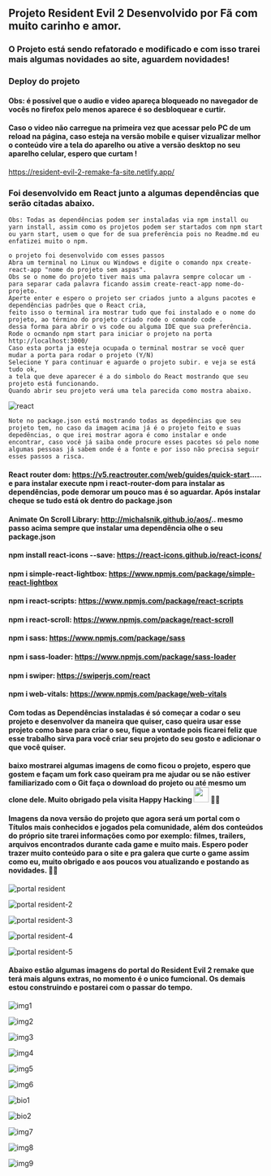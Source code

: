 ## Projeto Resident Evil 2 Desenvolvido por Fã com muito carinho e amor.

### O Projeto está sendo refatorado e modificado e com isso trarei mais algumas novidades ao site, aguardem novidades!
### 

### Deploy do projeto
#### Obs: é possível que o audio e video apareça bloqueado no navegador de vocês no firefox pelo menos aparece é so desbloquear e curtir.
#### Caso o video não carregue na primeira vez que acessar pelo PC de um reload na página, caso esteja na versão mobile e quiser vizualizar melhor o conteúdo vire a tela do aparelho ou ative a versão desktop no seu aparelho celular, espero que curtam !

https://resident-evil-2-remake-fa-site.netlify.app/

### Foi desenvolvido em React junto a algumas dependências que serão citadas abaixo.

````
Obs: Todas as dependências podem ser instaladas via npm install ou yarn install, assim como os projetos podem ser startados com npm start
ou yarn start, usem o que for de sua preferência pois no Readme.md eu enfatizei muito o npm.

o projeto foi desenvolvido com esses passos
Abra um terminal no Linux ou Windows e digite o comando npx create-react-app "nome do projeto sem aspas".
Obs se o nome do projeto tiver mais uma palavra sempre colocar um -para separar cada palavra ficando assim create-react-app nome-do-projeto.
Aperte enter e espero o projeto ser criados junto a alguns pacotes e dependências padrões que o React cria,
feito isso o terminal ira mostrar tudo que foi instalado e o nome do projeto, ao término do projeto criado rode o comando code .
dessa forma para abrir o vs code ou alguma IDE que sua preferência.
Rode o ocmando npm start para iniciar o projeto na porta http://localhost:3000/
Caso esta porta ja esteja ocupada o terminal mostrar se você quer mudar a porta para rodar o projeto (Y/N)
Selecione Y para continuar e aguarde o projeto subir. e veja se está tudo ok,
a tela que deve aparecer é a do simbolo do React mostrando que seu projeto está funcionando.
Quando abrir seu projeto verá uma tela parecida como mostra abaixo.
````

![react](https://user-images.githubusercontent.com/78483210/144079263-bdef59b8-5321-420c-b140-411192ddaa17.png)

````
Note no package.json está mostrando todas as depedências que seu projeto tem, no caso da imagem acima já é o projeto feito e suas depedências, o que irei mostrar agora é como instalar e onde encontrar, caso você já saiba onde procure esses pacotes só pelo nome algumas pessoas já sabem onde é a fonte e por isso não precisa seguir esses passos a risca.
````

#### React router dom:   https://v5.reactrouter.com/web/guides/quick-start..... e para instalar execute npm i react-router-dom para instalar as dependências, pode demorar um pouco mas é so aguardar. Após instalar cheque se tudo está ok dentro do package.json
#### Animate On Scroll Library:   http://michalsnik.github.io/aos/.. mesmo passo acima sempre que instalar uma dependência olhe o seu package.json
#### npm install react-icons --save:   https://react-icons.github.io/react-icons/
#### npm i simple-react-lightbox:   https://www.npmjs.com/package/simple-react-lightbox
#### npm i react-scripts:   https://www.npmjs.com/package/react-scripts
#### npm i react-scroll:    https://www.npmjs.com/package/react-scroll
#### npm i sass:   https://www.npmjs.com/package/sass
#### npm i sass-loader:    https://www.npmjs.com/package/sass-loader
#### npm i swiper:    https://swiperjs.com/react
#### npm i web-vitals:    https://www.npmjs.com/package/web-vitals

#### Com todas as Dependências instaladas é só começar a codar o seu projeto e desenvolver da maneira que quiser, caso queira usar esse projeto como base para criar o seu, fique a vontade pois ficarei feliz que esse trabalho sirva para você criar seu projeto do seu gosto e adicionar o que você quiser.
#### baixo mostrarei algumas imagens de como ficou o projeto, espero que gostem e façam um fork caso queiram pra me ajudar ou se não estiver familiarizado com o Git faça o download do projeto ou até mesmo um clone dele. Muito obrigado pela visita Happy Hacking <img src="https://raw.githubusercontent.com/kaueMarques/kaueMarques/master/hi.gif" width="30px"> 🚀🚀

#### Imagens da nova versão do projeto que agora será um portal com o Títulos mais conhecidos e jogados pela comunidade, além dos conteúdos do próprio site trarei informações como por exemplo: filmes, trailers, arquivos encontrados durante cada game e muito mais. Espero poder trazer muito conteúdo para o site e pra galera que curte o game assim como eu, muito obrigado e aos poucos vou atualizando e postando as novidades. 🚀🚀

![portal resident](https://user-images.githubusercontent.com/78483210/189554066-773d312f-f714-43d6-a7f9-440996a11071.png)

![portal resident-2](https://user-images.githubusercontent.com/78483210/189554067-8e7a2b52-bd06-4763-88b6-f12706e09f1f.png)

![portal resident-3](https://user-images.githubusercontent.com/78483210/189554069-3ce48534-6640-459f-af16-43aeebb78530.png)

![portal resident-4](https://user-images.githubusercontent.com/78483210/189554072-f684b145-e996-4c91-b434-1272b5588e25.png)

![portal resident-5](https://user-images.githubusercontent.com/78483210/189554074-d73e80d2-3c09-4602-8340-b08cbb5f9bdd.png)

#### Abaixo estão algumas imagens do portal do Resident Evil 2 remake que terá mais alguns extras, no momento é o unico fumcional. Os demais estou construindo e postarei com o passar do tempo.

![img1](https://user-images.githubusercontent.com/78483210/144087837-9de75733-29cb-41f3-a0ae-86921af89e94.png)

![img2](https://user-images.githubusercontent.com/78483210/144087846-c67f600b-ff37-4e7b-9842-34128215d1fb.png)

![img3](https://user-images.githubusercontent.com/78483210/144087851-6838149b-0f7b-49d7-a592-588b05c7eca2.png)

![img4](https://user-images.githubusercontent.com/78483210/144087855-54d9402c-c936-4ceb-8a7b-b43cbe873699.png)

![img5](https://user-images.githubusercontent.com/78483210/144087862-f40851e9-da99-4139-ba7c-7bfee88150e2.png)

![img6](https://user-images.githubusercontent.com/78483210/144087866-0a370c5d-a6a3-44d6-a80c-6fe10dc0ef71.png)

![bio1](https://user-images.githubusercontent.com/78483210/152059949-10ca8b37-708a-4ae0-8842-3d16eb2e9947.png)

![bio2](https://user-images.githubusercontent.com/78483210/152059958-2e1b8df0-e2b2-49c6-8ed7-e8573ef8c3cc.png)

![img7](https://user-images.githubusercontent.com/78483210/144087873-4addbdb5-e850-4985-aeee-8cd07a090b4f.png)

![img8](https://user-images.githubusercontent.com/78483210/144087880-5f327f15-e780-4229-a9e8-a2f92cafc0d0.png)

![img9](https://user-images.githubusercontent.com/78483210/144087885-b8671c60-3f76-4a71-92d8-5978a8724fb8.png)
